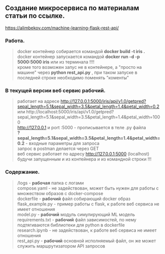 ## __Создание микросервиса по материалам статьи по ссылке.__  
https://alimbekov.com/machine-learning-flask-rest-api/  

### Работа.  
> docker контейнер собирается командой __docker build -t iris .__  
> docker контейнер запускается командой __docker run -d -p 5000:5000 iris__ или из терминала !!!!  
> кроме того возможен запус не в контейнере, а "просто на машине" через __python rest_api.py__ , при таком запуске в последней строке необходимо поменять "коменты"

### В текущей версии веб сервис рабочий.   
> работает на адресе http://127.0.0.1:5000/iris/api/v1.0/getpred?sepal_length=5.1&sepal_width=3.5&petal_length=1.4&petal_width=0.2 или http://localhost:5000/iris/api/v1.0/getpred?sepal_length=5.1&sepal_width=3.5&petal_length=1.4&petal_width=1000    
> http://127.0.0.1 и port :5000 - прописывается в теле .py файла  
> __?sepal_length=5.1&sepal_width=3.5&petal_length=1.4&petal_width=0.2__ - входные параметры для запроса  
> запрос в postman делается через GET  
> веб сервис работает по адресу http://127.0.0.1:5000 (localhost) будучи запущенным и из контейнера и из командной строки !!!

### Содержание.  
> /logs - __рабочая__ папка с логами    
> compose.yaml - не задействован, может быть нужен для работы с множеством образов с docker-compose  
> dockerfile - __рабочий__ файл собирающий docker образ  
> flask_example.py - пример работы с flask, к работе веб сервиса не имеет отношения  
> model.py - __рабочий__ модуль симулирующий ML модель   
> requirements.txt - __рабочий__ файл зависимостей, по нему подтягиваются библиотеки для python в dockerfile    
> research.ipynb - не задействован, к работе веб сервиса не имеет отношения    
> rest_api.py - __рабочий__ основной исполняемый файл, он же может служить маршрутизатором API запросов   